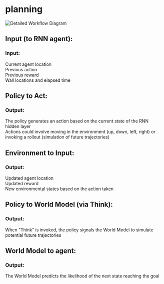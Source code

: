 # planning
![Detailed Workflow Diagram](https://github.com/user-attachments/assets/54e99af2-a213-411c-9d4a-2bbb277ed64d)

   ## Input (to RNN agent):      
   ### Input:    
   Current agent location    
   Previous action    
   Previous reward    
   Wall locations and elapsed time    
      
   ## Policy to Act:   
   ### Output:    
   The policy generates an action  based on the current state of the RNN hidden layer    
   Actions could involve moving in the environment (up, down, left, right) or invoking a rollout (simulation of future trajectories)   
      
   ## Environment to Input:   
   ### Output:    
   Updated agent location    
   Updated reward    
   New environmental states based on the action taken   
      
   ## Policy to World Model (via Think):   
   ### Output:   
   When "Think" is invoked, the policy signals the World Model to simulate potential future trajectories   
      
   ## World Model to agent:   
   ### Output:    
   The World Model predicts the likelihood of the next state reaching the goal   
